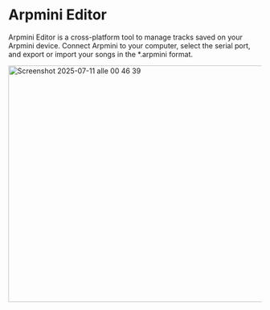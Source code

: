 # Arpmini Editor
Arpmini Editor is a cross-platform tool to manage tracks saved on your Arpmini device.
Connect Arpmini to your computer, select the serial port, and export or import your songs in the *.arpmini format.

<img width="532" height="470" alt="Screenshot 2025-07-11 alle 00 46 39" src="https://github.com/user-attachments/assets/02379e2b-ca3c-4bf4-88c2-7fb1ffc1217a" />
